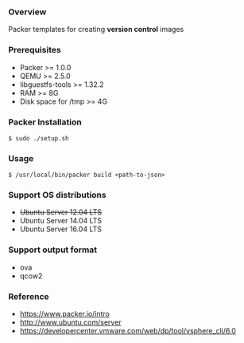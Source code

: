 ### Overview

Packer templates for creating **version control** images


### Prerequisites

* Packer >= 1.0.0
* QEMU >= 2.5.0
* libguestfs-tools >= 1.32.2
* RAM >= 8G
* Disk space for /tmp >= 4G


### Packer Installation

    $ sudo ./setup.sh


### Usage

    $ /usr/local/bin/packer build <path-to-json>


### Support OS distributions

* ~~Ubuntu Server 12.04 LTS~~
* Ubuntu Server 14.04 LTS
* Ubuntu Server 16.04 LTS


### Support output format

* ova
* qcow2


### Reference

* https://www.packer.io/intro
* http://www.ubuntu.com/server
* https://developercenter.vmware.com/web/dp/tool/vsphere_cli/6.0
